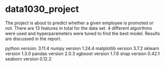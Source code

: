 # data1030_project
The project is about to predict whether a given employee is promoted or not. There are 13 features in total for the data set. 4 different algoirthms were used and hyperparameters were tuned to find the best model. Results are discussed in the report.

python version: 3.11.4
numpy version 1.24.4 
matplotlib version 3.7.2 
sklearn version 1.3.0 
pandas version 2.0.3 
xgboost version 1.7.6 
shap version 0.42.1 
seaborn version 0.12.2 
